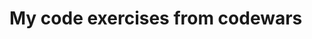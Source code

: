 # My code exercises from codewars
<img alt="" src="https://img.shields.io/github/directory-file-count/OlexiyVasylenkoDev/Code_Exercises/4%20kyu?color=1f87e7&label=4%20kyu&style=flat-square" />         <img alt="" src="https://img.shields.io/github/directory-file-count/OlexiyVasylenkoDev/Code_Exercises/5%20kyu?color=ecb613&label=5%20kyu&style=flat-square" /> 
<img alt="" src="https://img.shields.io/github/directory-file-count/OlexiyVasylenkoDev/Code_Exercises/6%20kyu?color=ecb613&label=6%20kyu&style=flat-square" /> 
<img alt="" src="https://img.shields.io/github/directory-file-count/OlexiyVasylenkoDev/Code_Exercises/7%20kyu?color=e6e6e6&label=7%20kyu&style=flat-square" />

